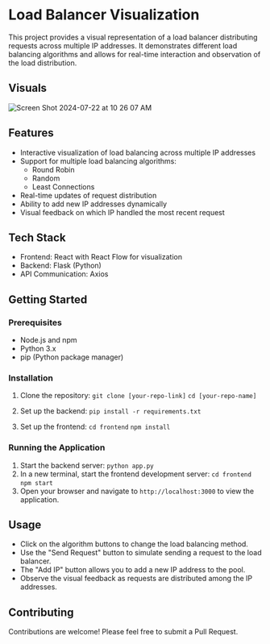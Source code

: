 # Load Balancer Visualization

This project provides a visual representation of a load balancer distributing requests across multiple IP addresses. It demonstrates different load balancing algorithms and allows for real-time interaction and observation of the load distribution.

## Visuals

![Screen Shot 2024-07-22 at 10 26 07 AM](https://github.com/user-attachments/assets/7c5bb907-72a7-40d4-95e1-39bae80fc77b)

## Features

- Interactive visualization of load balancing across multiple IP addresses
- Support for multiple load balancing algorithms:
  - Round Robin
  - Random
  - Least Connections
- Real-time updates of request distribution
- Ability to add new IP addresses dynamically
- Visual feedback on which IP handled the most recent request

## Tech Stack

- Frontend: React with React Flow for visualization
- Backend: Flask (Python)
- API Communication: Axios

## Getting Started

### Prerequisites

- Node.js and npm
- Python 3.x
- pip (Python package manager)

### Installation

1. Clone the repository:
`git clone [your-repo-link]`
`cd [your-repo-name]`

2. Set up the backend:
`pip install -r requirements.txt`

3. Set up the frontend:
`cd frontend`
`npm install`

### Running the Application

1. Start the backend server:
`python app.py`
2. In a new terminal, start the frontend development server:
`cd frontend`
`npm start`
3. Open your browser and navigate to `http://localhost:3000` to view the application.

## Usage

- Click on the algorithm buttons to change the load balancing method.
- Use the "Send Request" button to simulate sending a request to the load balancer.
- The "Add IP" button allows you to add a new IP address to the pool.
- Observe the visual feedback as requests are distributed among the IP addresses.

## Contributing

Contributions are welcome! Please feel free to submit a Pull Request.
